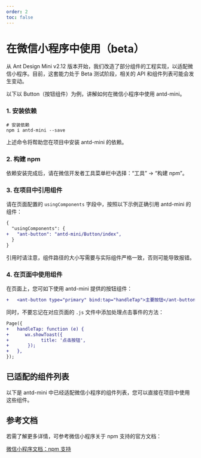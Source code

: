 ```yaml
---
order: 2
toc: false
---
```


# 在微信小程序中使用（beta）

从 Ant Design Mini v2.12 版本开始，我们改造了部分组件的工程实现，以适配微信小程序。目前，这套能力处于 Beta 测试阶段，相关的 API 和组件列表可能会发生变动。

以下以 Button（按钮组件）为例，讲解如何在微信小程序中使用 antd-mini。

### 1. 安装依赖

```shell
# 安装依赖
npm i antd-mini --save
```

上述命令将帮助您在项目中安装 antd-mini 的依赖。

### 2. 构建 npm

依赖安装完成后，请在微信开发者工具菜单栏中选择：“工具” -> “构建 npm”。

### 3. 在项目中引用组件

请在页面配置的 `usingComponents` 字段中，按照以下示例正确引用 antd-mini 的组件：

```diff
{
  "usingComponents": {
+   "ant-button": "antd-mini/Button/index",
  }
}
```

引用时请注意，组件路径的大小写需要与实际组件严格一致，否则可能导致报错。

### 4. 在页面中使用组件

在页面上，您可如下使用 antd-mini 提供的按钮组件：

```diff
+   <ant-button type="primary" bind:tap="handleTap">主要按钮</ant-button>
```

同时，不要忘记在对应页面的 `.js` 文件中添加处理点击事件的方法：

```diff
Page({
+   handleTap: function (e) {
+      wx.showToast({
+            title: '点击按钮',
+       });
+   },
});
```

## 已适配的组件列表

以下是 antd-mini 中已经适配微信小程序的组件列表，您可以直接在项目中使用这些组件。

<!-- <code src="../components/wechat-component.tsx" inline="true"></code> -->

## 参考文档

若需了解更多详情，可参考微信小程序关于 npm 支持的官方文档：

[微信小程序文档：npm 支持](https://developers.weixin.qq.com/miniprogram/dev/devtools/npm.html)
